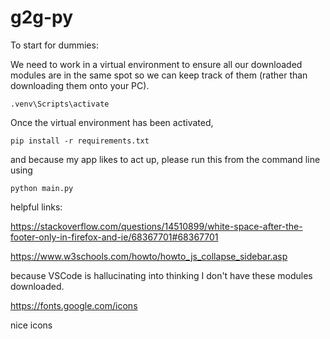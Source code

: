 # g2g-py
To start for dummies:

We need to work in a virtual environment to ensure all our downloaded modules are in the same spot so we can keep track of them (rather than downloading them onto your PC).

`
.venv\Scripts\activate
`

Once the virtual environment has been activated,

`
pip install -r requirements.txt
`

and because my app likes to act up, please run this from the command line using

`
python main.py
`


helpful links:

https://stackoverflow.com/questions/14510899/white-space-after-the-footer-only-in-firefox-and-ie/68367701#68367701



https://www.w3schools.com/howto/howto_js_collapse_sidebar.asp 
<!-- This one taught me how to move content to the right! -->

because VSCode is hallucinating into thinking I don't have these modules downloaded.



https://fonts.google.com/icons

nice icons
